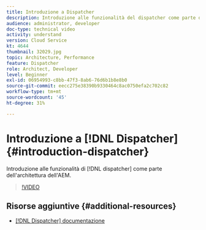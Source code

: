 ```yaml
---
title: Introduzione a Dispatcher
description: Introduzione alle funzionalità del dispatcher come parte dell’architettura AEM.
audience: administrator, developer
doc-type: technical video
activity: understand
version: Cloud Service
kt: 4644
thumbnail: 32029.jpg
topic: Architecture, Performance
feature: Dispatcher
role: Architect, Developer
level: Beginner
exl-id: 06954993-c8bb-47f3-8ab6-76d6b1b8e8b0
source-git-commit: eecc275e38390b9330464c8ac0750efa2c702c82
workflow-type: tm+mt
source-wordcount: '45'
ht-degree: 31%

---
```


# Introduzione a [!DNL Dispatcher] {#introduction-dispatcher}

Introduzione alle funzionalità di [!DNL dispatcher] come parte dell&#39;architettura dell&#39;AEM.

>[!VIDEO](https://video.tv.adobe.com/v/32029?quality=12&learn=on)

## Risorse aggiuntive {#additional-resources}

* [[!DNL Dispatcher] documentazione](https://experienceleague.adobe.com/docs/experience-manager-dispatcher/using/dispatcher.html?lang=it)
